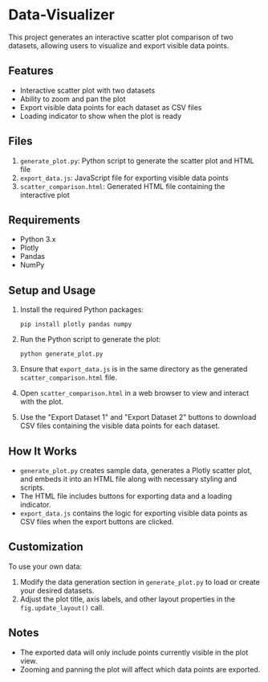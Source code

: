 # Data-Visualizer
This project generates an interactive scatter plot comparison of two datasets, allowing users to visualize and export visible data points.

## Features

- Interactive scatter plot with two datasets
- Ability to zoom and pan the plot
- Export visible data points for each dataset as CSV files
- Loading indicator to show when the plot is ready

## Files

1. `generate_plot.py`: Python script to generate the scatter plot and HTML file
2. `export_data.js`: JavaScript file for exporting visible data points
3. `scatter_comparison.html`: Generated HTML file containing the interactive plot

## Requirements

- Python 3.x
- Plotly
- Pandas
- NumPy

## Setup and Usage

1. Install the required Python packages:
   ```
   pip install plotly pandas numpy
   ```

2. Run the Python script to generate the plot:
   ```
   python generate_plot.py
   ```

3. Ensure that `export_data.js` is in the same directory as the generated `scatter_comparison.html` file.

4. Open `scatter_comparison.html` in a web browser to view and interact with the plot.

5. Use the "Export Dataset 1" and "Export Dataset 2" buttons to download CSV files containing the visible data points for each dataset.

## How It Works

- `generate_plot.py` creates sample data, generates a Plotly scatter plot, and embeds it into an HTML file along with necessary styling and scripts.
- The HTML file includes buttons for exporting data and a loading indicator.
- `export_data.js` contains the logic for exporting visible data points as CSV files when the export buttons are clicked.

## Customization

To use your own data:
1. Modify the data generation section in `generate_plot.py` to load or create your desired datasets.
2. Adjust the plot title, axis labels, and other layout properties in the `fig.update_layout()` call.

## Notes

- The exported data will only include points currently visible in the plot view.
- Zooming and panning the plot will affect which data points are exported.
